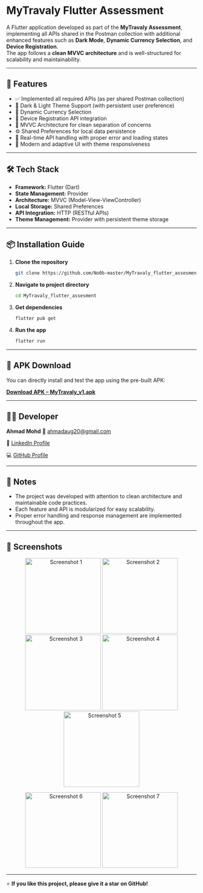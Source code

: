 # MyTravaly Flutter Assessment

A Flutter application developed as part of the **MyTravaly Assessment**, implementing all APIs shared in the Postman collection with additional enhanced features such as **Dark Mode**, **Dynamic Currency Selection**, and **Device Registration**.  
The app follows a **clean MVVC architecture** and is well-structured for scalability and maintainability.

---

## 🚀 Features

- ✅ Implemented all required APIs (as per shared Postman collection)
- 🌙 Dark & Light Theme Support (with persistent user preference)
- 💱 Dynamic Currency Selection
- 📱 Device Registration API integration
- 🧩 MVVC Architecture for clean separation of concerns
- ⚙️ Shared Preferences for local data persistence
- 📡 Real-time API handling with proper error and loading states
- 💅 Modern and adaptive UI with theme responsiveness

---

## 🛠️ Tech Stack

- **Framework:** Flutter (Dart)
- **State Management:** Provider
- **Architecture:** MVVC (Model-View-ViewController)
- **Local Storage:** Shared Preferences
- **API Integration:** HTTP (RESTful APIs)
- **Theme Management:** Provider with persistent theme storage

---

## 📦 Installation Guide

1. **Clone the repository**
   ```bash
   git clone https://github.com/No0b-master/MyTravaly_flutter_assesment.git
   
2. **Navigate to project directory**

   ```bash
   cd MyTravaly_flutter_assesment
   

3. **Get dependencies**

   ```bash
   flutter pub get


4. **Run the app**

   ```bash
   flutter run


---

## 📲 APK Download

You can directly install and test the app using the pre-built APK:

**[Download APK – MyTravaly_v1.apk](./APK/mytravaly_v1.apk)**

---

## 👨‍💻 Developer

**Ahmad Mohd**
📧 [ahmadaug20@gmail.com](mailto:ahmadaug20@gmail.com)

🔗 [LinkedIn Profile](https://www.linkedin.com/in/ahmad-mohd)

💻 [GitHub Profile](https://github.com/No0b-master)

---

## 🧠 Notes

* The project was developed with attention to clean architecture and maintainable code practices.
* Each feature and API is modularized for easy scalability.
* Proper error handling and response management are implemented throughout the app.

---

## 📸 Screenshots
<p align="center"> <img src="img.png" alt="Screenshot 1" width="200"/> <img src="img_1.png" alt="Screenshot 2" width="200"/> <img src="img_2.png" alt="Screenshot 3" width="200"/> <img src="img_3.png" alt="Screenshot 4" width="200"/> <img src="img_4.png" alt="Screenshot 5" width="200"/> </p> <p align="center"> <img src="img_5.png" alt="Screenshot 6" width="200"/> <img src="img_6.png" alt="Screenshot 7" width="200"/> </p>

---





⭐ **If you like this project, please give it a star on GitHub!**

```

